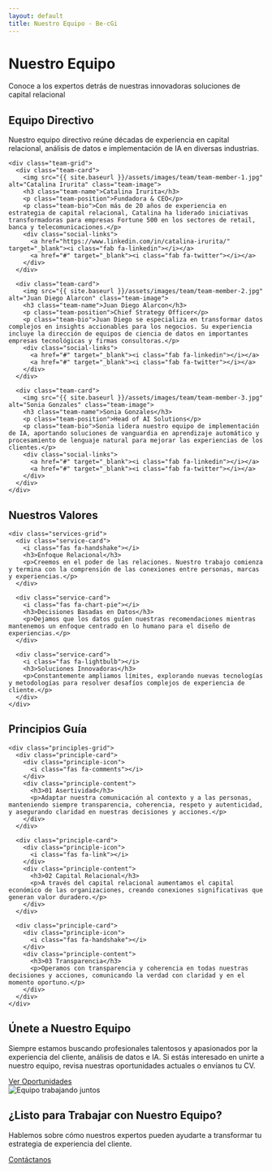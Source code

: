 ```yaml
---
layout: default
title: Nuestro Equipo - Be-cGi
---
```


<div class="hero-banner">
  <div class="banner-content">
    <h1>Nuestro Equipo</h1>
    <p class="tagline">Conoce a los expertos detrás de nuestras innovadoras soluciones de capital relacional</p>
  </div>
</div>

<div class="team-section">
  <div class="container">
    <h2 class="text-center">Equipo Directivo</h2>
    <p class="section-intro text-center">Nuestro equipo directivo reúne décadas de experiencia en capital relacional, análisis de datos e implementación de IA en diversas industrias.</p>
    
    <div class="team-grid">
      <div class="team-card">
        <img src="{{ site.baseurl }}/assets/images/team/team-member-1.jpg" alt="Catalina Irurita" class="team-image">
        <h3 class="team-name">Catalina Irurita</h3>
        <p class="team-position">Fundadora & CEO</p>
        <p class="team-bio">Con más de 20 años de experiencia en estrategia de capital relacional, Catalina ha liderado iniciativas transformadoras para empresas Fortune 500 en los sectores de retail, banca y telecomunicaciones.</p>
        <div class="social-links">
          <a href="https://www.linkedin.com/in/catalina-irurita/" target="_blank"><i class="fab fa-linkedin"></i></a>
          <a href="#" target="_blank"><i class="fab fa-twitter"></i></a>
        </div>
      </div>
      
      <div class="team-card">
        <img src="{{ site.baseurl }}/assets/images/team/team-member-2.jpg" alt="Juan Diego Alarcon" class="team-image">
        <h3 class="team-name">Juan Diego Alarcon</h3>
        <p class="team-position">Chief Strategy Officer</p>
        <p class="team-bio">Juan Diego se especializa en transformar datos complejos en insights accionables para los negocios. Su experiencia incluye la dirección de equipos de ciencia de datos en importantes empresas tecnológicas y firmas consultoras.</p>
        <div class="social-links">
          <a href="#" target="_blank"><i class="fab fa-linkedin"></i></a>
          <a href="#" target="_blank"><i class="fab fa-twitter"></i></a>
        </div>
      </div>
      
      <div class="team-card">
        <img src="{{ site.baseurl }}/assets/images/team/team-member-3.jpg" alt="Sonia Gonzales" class="team-image">
        <h3 class="team-name">Sonia Gonzales</h3>
        <p class="team-position">Head of AI Solutions</p>
        <p class="team-bio">Sonia lidera nuestro equipo de implementación de IA, aportando soluciones de vanguardia en aprendizaje automático y procesamiento de lenguaje natural para mejorar las experiencias de los clientes.</p>
        <div class="social-links">
          <a href="#" target="_blank"><i class="fab fa-linkedin"></i></a>
          <a href="#" target="_blank"><i class="fab fa-twitter"></i></a>
        </div>
      </div>
    </div>
  </div>
</div>

<div class="services-section">
  <div class="container">
    <h2 class="text-center">Nuestros Valores</h2>
    
    <div class="services-grid">
      <div class="service-card">
        <i class="fas fa-handshake"></i>
        <h3>Enfoque Relacional</h3>
        <p>Creemos en el poder de las relaciones. Nuestro trabajo comienza y termina con la comprensión de las conexiones entre personas, marcas y experiencias.</p>
      </div>
      
      <div class="service-card">
        <i class="fas fa-chart-pie"></i>
        <h3>Decisiones Basadas en Datos</h3>
        <p>Dejamos que los datos guíen nuestras recomendaciones mientras mantenemos un enfoque centrado en lo humano para el diseño de experiencias.</p>
      </div>
      
      <div class="service-card">
        <i class="fas fa-lightbulb"></i>
        <h3>Soluciones Innovadoras</h3>
        <p>Constantemente ampliamos límites, explorando nuevas tecnologías y metodologías para resolver desafíos complejos de experiencia de cliente.</p>
      </div>
    </div>
  </div>
</div>

<div class="principles-section">
  <div class="container">
    <h2 class="text-center">Principios Guía</h2>
    
    <div class="principles-grid">
      <div class="principle-card">
        <div class="principle-icon">
          <i class="fas fa-comments"></i>
        </div>
        <div class="principle-content">
          <h3>01 Asertividad</h3>
          <p>Adaptar nuestra comunicación al contexto y a las personas, manteniendo siempre transparencia, coherencia, respeto y autenticidad, y asegurando claridad en nuestras decisiones y acciones.</p>
        </div>
      </div>
      
      <div class="principle-card">
        <div class="principle-icon">
          <i class="fas fa-link"></i>
        </div>
        <div class="principle-content">
          <h3>02 Capital Relacional</h3>
          <p>A través del capital relacional aumentamos el capital económico de las organizaciones, creando conexiones significativas que generan valor duradero.</p>
        </div>
      </div>
      
      <div class="principle-card">
        <div class="principle-icon">
          <i class="fas fa-handshake"></i>
        </div>
        <div class="principle-content">
          <h3>03 Transparencia</h3>
          <p>Operamos con transparencia y coherencia en todas nuestras decisiones y acciones, comunicando la verdad con claridad y en el momento oportuno.</p>
        </div>
      </div>
    </div>
  </div>
</div>

<div class="join-team-section">
  <div class="container">
    <div class="join-team-content">
      <div class="join-team-text">
        <h2>Únete a Nuestro Equipo</h2>
        <p>Siempre estamos buscando profesionales talentosos y apasionados por la experiencia del cliente, análisis de datos e IA. Si estás interesado en unirte a nuestro equipo, revisa nuestras oportunidades actuales o envíanos tu CV.</p>
        <a href="{{ site.baseurl }}/contact" class="cta-btn">Ver Oportunidades</a>
      </div>
      <div class="join-team-image">
        <img src="{{ site.baseurl }}/assets/images/team/team-working.jpg" alt="Equipo trabajando juntos">
      </div>
    </div>
  </div>
</div>

<div class="cta-section">
  <div class="cta-content">
    <h2>¿Listo para Trabajar con Nuestro Equipo?</h2>
    <p>Hablemos sobre cómo nuestros expertos pueden ayudarte a transformar tu estrategia de experiencia del cliente.</p>
    <a href="{{ site.baseurl }}/contact" class="cta-btn">Contáctanos</a>
  </div>
</div>